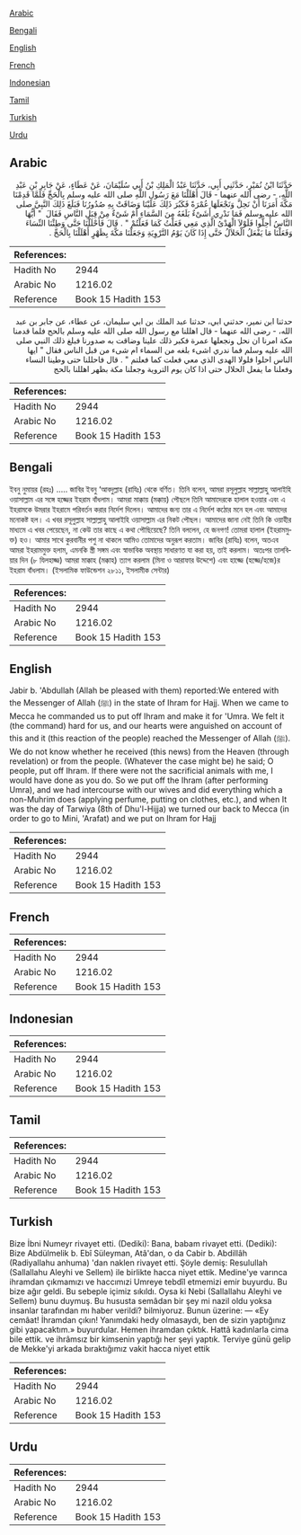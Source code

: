 [Arabic](#arabic)

[Bengali](#bengali)

[English](#english)

[French](#french)

[Indonesian](#indonesian)

[Tamil](#tamil)

[Turkish](#turkish)

[Urdu](#urdu)

## Arabic


<div dir="rtl" lang="ar" style={{fontSize:'larger',backgroundColor:'#f8f9fa',padding:20}}>
حَدَّثَنَا ابْنُ نُمَيْرٍ، حَدَّثَنِي أَبِي، حَدَّثَنَا عَبْدُ الْمَلِكِ بْنُ أَبِي سُلَيْمَانَ، عَنْ عَطَاءٍ، عَنْ جَابِرِ بْنِ عَبْدِ اللَّهِ، - رضى الله عنهما - قَالَ أَهْلَلْنَا مَعَ رَسُولِ اللَّهِ صلى الله عليه وسلم بِالْحَجِّ فَلَمَّا قَدِمْنَا مَكَّةَ أَمَرَنَا أَنْ نَحِلَّ وَنَجْعَلَهَا عُمْرَةً فَكَبُرَ ذَلِكَ عَلَيْنَا وَضَاقَتْ بِهِ صُدُورُنَا فَبَلَغَ ذَلِكَ النَّبِيَّ صلى الله عليه وسلم فَمَا نَدْرِي أَشَىْءٌ بَلَغَهُ مِنَ السَّمَاءِ أَمْ شَىْءٌ مِنْ قِبَلِ النَّاسِ فَقَالَ ‏ "‏ أَيُّهَا النَّاسُ أَحِلُّوا فَلَوْلاَ الْهَدْىُ الَّذِي مَعِي فَعَلْتُ كَمَا فَعَلْتُمْ ‏"‏ ‏.‏ قَالَ فَأَحْلَلْنَا حَتَّى وَطِئْنَا النِّسَاءَ وَفَعَلْنَا مَا يَفْعَلُ الْحَلاَلُ حَتَّى إِذَا كَانَ يَوْمُ التَّرْوِيَةِ وَجَعَلْنَا مَكَّةَ بِظَهْرٍ أَهْلَلْنَا بِالْحَجِّ ‏.‏
</div>
<div style={{backgroundColor:'#f8f9fa',padding:20, marginBottom: 10}}><table> <thead> <tr> <th>References:</th> <th></th> </tr> </thead> <tbody><tr><td>Hadith No</td><td>2944</td></tr><tr><td>Arabic No</td><td>1216.02</td></tr><tr><td>Reference</td><td>Book 15 Hadith 153</td></tr></tbody></table></div>


<div dir="rtl" lang="ar" style={{fontSize:'larger',backgroundColor:'#f8f9fa',padding:20}}>
حدثنا ابن نمير، حدثني ابي، حدثنا عبد الملك بن ابي سليمان، عن عطاء، عن جابر بن عبد الله، - رضى الله عنهما - قال اهللنا مع رسول الله صلى الله عليه وسلم بالحج فلما قدمنا مكة امرنا ان نحل ونجعلها عمرة فكبر ذلك علينا وضاقت به صدورنا فبلغ ذلك النبي صلى الله عليه وسلم فما ندري اشىء بلغه من السماء ام شىء من قبل الناس فقال " ايها الناس احلوا فلولا الهدى الذي معي فعلت كما فعلتم " . قال فاحللنا حتى وطينا النساء وفعلنا ما يفعل الحلال حتى اذا كان يوم التروية وجعلنا مكة بظهر اهللنا بالحج
</div>
<div style={{backgroundColor:'#f8f9fa',padding:20, marginBottom: 10}}><table> <thead> <tr> <th>References:</th> <th></th> </tr> </thead> <tbody><tr><td>Hadith No</td><td>2944</td></tr><tr><td>Arabic No</td><td>1216.02</td></tr><tr><td>Reference</td><td>Book 15 Hadith 153</td></tr></tbody></table></div>

## Bengali


<div dir="ltr" lang="bn" style={{fontSize:'larger',backgroundColor:'#f8f9fa',padding:20}}>
ইবনু নুমায়র (রহঃ) ..... জাবির ইবনু ‘আবদুল্লাহ (রাযিঃ) থেকে বর্ণিত। তিনি বলেন, আমরা রসূলুল্লাহ সাল্লাল্লাহু আলাইহি ওয়াসাল্লাম এর সঙ্গে হজ্জের ইহরাম বাঁধলাম। আমরা মাক্কায় (মক্কায়) পৌছলে তিনি আমাদেরকে হালাল হওয়ার এবং এ ইহরামকে উমরার ইহরামে পরিবর্তন করার নির্দেশ দিলেন। আমাদের জন্য তার এ নির্দেশ কঠোর মনে হল এবং আমাদের মনোকষ্ট হল। এ খবর রসূলুল্লাহ সাল্লাল্লাহু আলাইহি ওয়াসাল্লাম এর নিকট পৌছল। আমাদের জানা নেই তিনি কি ওয়াহীর মাধ্যমে এ খবর পেয়েছেন, না কেউ তার কাছে এ কথা পৌছিয়েছে? তিনি বললেন, হে জনগণ! তোমরা হালাল (ইহরামমুক্ত) হও। আমার সাথে কুরবানীর পশু না থাকলে আমিও তোমাদের অনুরূপ করতাম। জাবির (রাযিঃ) বলেন, অতএব আমরা ইহরামমুক্ত হলাম, এমনকি স্ত্রী সঙ্গম এবং স্বাভাবিক অবস্থায় সাধারণত যা করা হয়, তাই করলাম। অতঃপর তালবিয়ার দিন (৮ যিলহাজ্জ) আমরা মাক্কাহ (মক্কাহ) ত্যাগ করলাম (মিনা ও আরাফার উদ্দেশে) এবং হাজ্জে (হজ্জে/হজে)র ইহরাম বাঁধলাম। (ইসলামিক ফাউন্ডেশন ২৮১১, ইসলামীক সেন্টার)
</div>
<div style={{backgroundColor:'#f8f9fa',padding:20, marginBottom: 10}}><table> <thead> <tr> <th>References:</th> <th></th> </tr> </thead> <tbody><tr><td>Hadith No</td><td>2944</td></tr><tr><td>Arabic No</td><td>1216.02</td></tr><tr><td>Reference</td><td>Book 15 Hadith 153</td></tr></tbody></table></div>

## English


<div dir="ltr" lang="en" style={{fontSize:'larger',backgroundColor:'#f8f9fa',padding:20}}>
Jabir b. 'Abdullah (Allah be pleased with them) reported:We entered with the Messenger of Allah (ﷺ) in the state of Ihram for Hajj. When we came to Mecca he commanded us to put off Ihram and make it for 'Umra. We felt it (the command) hard for us, and our hearts were anguished on account of this and it (this reaction of the people) reached the Messenger of Allah (ﷺ). We do not know whether he received (this news) from the Heaven (through revelation) or from the people. (Whatever the case might be) he said; O people, put off Ihram. If there were not the sacrificial animals with me, I would have done as you do. So we put off the Ihram (after performing Umra), and we had intercourse with our wives and did everything which a non-Muhrim does (applying perfume, putting on clothes, etc.), and when It was the day of Tarwiya (8th of Dhu'l-Hijja) we turned our back to Mecca (in order to go to Mini, 'Arafat) and we put on lhram for Hajj
</div>
<div style={{backgroundColor:'#f8f9fa',padding:20, marginBottom: 10}}><table> <thead> <tr> <th>References:</th> <th></th> </tr> </thead> <tbody><tr><td>Hadith No</td><td>2944</td></tr><tr><td>Arabic No</td><td>1216.02</td></tr><tr><td>Reference</td><td>Book 15 Hadith 153</td></tr></tbody></table></div>

## French


<div dir="ltr" lang="fr" style={{fontSize:'larger',backgroundColor:'#f8f9fa',padding:20}}>

</div>
<div style={{backgroundColor:'#f8f9fa',padding:20, marginBottom: 10}}><table> <thead> <tr> <th>References:</th> <th></th> </tr> </thead> <tbody><tr><td>Hadith No</td><td>2944</td></tr><tr><td>Arabic No</td><td>1216.02</td></tr><tr><td>Reference</td><td>Book 15 Hadith 153</td></tr></tbody></table></div>

## Indonesian


<div dir="ltr" lang="id" style={{fontSize:'larger',backgroundColor:'#f8f9fa',padding:20}}>

</div>
<div style={{backgroundColor:'#f8f9fa',padding:20, marginBottom: 10}}><table> <thead> <tr> <th>References:</th> <th></th> </tr> </thead> <tbody><tr><td>Hadith No</td><td>2944</td></tr><tr><td>Arabic No</td><td>1216.02</td></tr><tr><td>Reference</td><td>Book 15 Hadith 153</td></tr></tbody></table></div>

## Tamil


<div dir="ltr" lang="ta" style={{fontSize:'larger',backgroundColor:'#f8f9fa',padding:20}}>

</div>
<div style={{backgroundColor:'#f8f9fa',padding:20, marginBottom: 10}}><table> <thead> <tr> <th>References:</th> <th></th> </tr> </thead> <tbody><tr><td>Hadith No</td><td>2944</td></tr><tr><td>Arabic No</td><td>1216.02</td></tr><tr><td>Reference</td><td>Book 15 Hadith 153</td></tr></tbody></table></div>

## Turkish


<div dir="ltr" lang="tr" style={{fontSize:'larger',backgroundColor:'#f8f9fa',padding:20}}>
Bize İbni Numeyr rivayet etti. (Dediki): Bana, babam rivayet etti. (Dediki): Bize Abdülmelik b. Ebî Süleyman, Atâ'dan, o da Cabir b. Abdillâh (Radiyallahu anhuma) 'dan naklen rivayet etti. Şöyle demiş: Resulullah (Sallallahu Aleyhi ve Sellem) ile birlikte hacca niyet ettik. Medine'ye varınca ihramdan çıkmamızı ve haccımızi Umreye tebdîl etmemizi emir buyurdu. Bu bize ağır geldi. Bu sebeple içimiz sıkıldı. Oysa ki Nebi (Sallallahu Aleyhi ve Sellem) bunu duymuş. Bu hususta semâdan bir şey mi nazil oldu yoksa insanlar tarafından mı haber verildi? bilmiyoruz. Bunun üzerine: — «Ey cemâat! İhramdan çıkın! Yanımdaki hedy olmasaydı, ben de sizin yaptığınız gibi yapacaktım.» buyurdular. Hemen ihramdan çıktık. Hattâ kadınlarla cima bile ettik. ve ihrâmsız bir kimsenin yaptığı her şeyi yaptık. Terviye günü gelip de Mekke'yi arkada bıraktığımız vakit hacca niyet ettik
</div>
<div style={{backgroundColor:'#f8f9fa',padding:20, marginBottom: 10}}><table> <thead> <tr> <th>References:</th> <th></th> </tr> </thead> <tbody><tr><td>Hadith No</td><td>2944</td></tr><tr><td>Arabic No</td><td>1216.02</td></tr><tr><td>Reference</td><td>Book 15 Hadith 153</td></tr></tbody></table></div>

## Urdu


<div dir="rtl" lang="ur" style={{fontSize:'larger',backgroundColor:'#f8f9fa',padding:20}}>

</div>
<div style={{backgroundColor:'#f8f9fa',padding:20, marginBottom: 10}}><table> <thead> <tr> <th>References:</th> <th></th> </tr> </thead> <tbody><tr><td>Hadith No</td><td>2944</td></tr><tr><td>Arabic No</td><td>1216.02</td></tr><tr><td>Reference</td><td>Book 15 Hadith 153</td></tr></tbody></table></div>